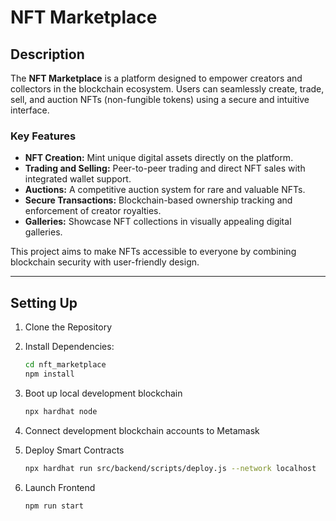 # NFT Marketplace

## **Description**  
The **NFT Marketplace** is a platform designed to empower creators and collectors in the blockchain ecosystem. Users can seamlessly create, trade, sell, and auction NFTs (non-fungible tokens) using a secure and intuitive interface.  

### **Key Features**  
- **NFT Creation:** Mint unique digital assets directly on the platform.  
- **Trading and Selling:** Peer-to-peer trading and direct NFT sales with integrated wallet support.  
- **Auctions:** A competitive auction system for rare and valuable NFTs.  
- **Secure Transactions:** Blockchain-based ownership tracking and enforcement of creator royalties.  
- **Galleries:** Showcase NFT collections in visually appealing digital galleries.  

This project aims to make NFTs accessible to everyone by combining blockchain security with user-friendly design.  

---

## Setting Up
1. Clone the Repository
2. Install Dependencies:

    ```bash
    cd nft_marketplace
    npm install

3. Boot up local development blockchain
    ```bash
    npx hardhat node

4. Connect development blockchain accounts to Metamask

5. Deploy Smart Contracts

    ```bash
    npx hardhat run src/backend/scripts/deploy.js --network localhost

6. Launch Frontend

    ```bash
    npm run start